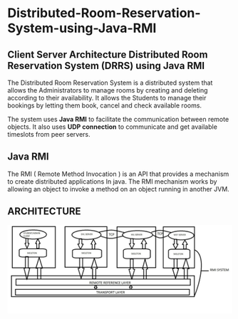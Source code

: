 # Distributed-Room-Reservation-System-using-Java-RMI

## Client Server Architecture Distributed Room Reservation System (DRRS) using Java RMI

The Distributed Room Reservation System is a distributed system that allows the Administrators to manage rooms by creating and deleting according to their availability. It allows the Students to manage their bookings by letting them book, cancel and check available rooms.

The system uses **Java RMI** to facilitate the communication between remote objects. It also uses **UDP connection** to communicate and get available timeslots from peer servers.

## Java RMI

The RMI ( Remote Method Invocation ) is an API  that provides a mechanism to create distributed applications In java. The RMI mechanism works by allowing an object to invoke a method on an object running in another JVM.


## 	ARCHITECTURE 
![](Architecture.jpg)

